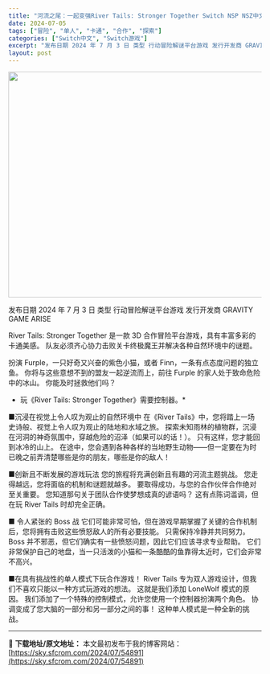 ```yaml
---
title: "河流之尾：一起变强River Tails: Stronger Together Switch NSP NSZ中文 3G"
date: 2024-07-05
tags: ["冒险", "单人", "卡通", "合作", "探索"]
categories: ["Switch中文", "Switch游戏"]
excerpt: "发布日期 2024 年 7 月 3 日 类型 行动冒险解谜平台游戏 发行开发商 GRAVITY GAME ARISE River Tails: Stronger Together 是一款 3D 合作冒险平台游戏，具有丰富多彩的卡通美感。 队友必须齐心协力击败关卡终极魔王并解决各种自然环境中的谜题。 &hellip;"
layout: post
---
```


<img class="size-full wp-image-54867 aligncenter" src="https://sky.sfcrom.com/wp-content/uploads/2024/07/2024070423554437.webp" alt="" width="800" height="449" />

发布日期 2024 年 7 月 3 日
类型 行动冒险解谜平台游戏
发行开发商 GRAVITY GAME ARISE

River Tails: Stronger Together 是一款 3D 合作冒险平台游戏，具有丰富多彩的卡通美感。
队友必须齐心协力击败关卡终极魔王并解决各种自然环境中的谜题。

扮演 Furple，一只好奇又兴奋的紫色小猫，或者 Finn，一条有点态度问题的独立鱼。
你将与这些意想不到的盟友一起逆流而上，前往 Furple 的家人处于致命危险中的冰山。
你能及时拯救他们吗？

* 玩《River Tails: Stronger Together》需要控制器。*

■沉浸在视觉上令人叹为观止的自然环境中
在《River Tails》中，您将踏上一场史诗般、视觉上令人叹为观止的陆地和水域之旅。
探索未知雨林的植物群，沉浸在河洞的神奇氛围中，穿越危险的沼泽（如果可以的话！）。
只有这样，您才能回到冰冷的山上。
在途中，您会遇到各种各样的当地野生动物——但一定要在为时已晚之前弄清楚哪些是你的朋友，哪些是你的敌人！

■创新且不断发展的游戏玩法
您的旅程将充满创新且有趣的河流主题挑战。
您走得越远，您将面临的机制和谜题就越多。
要取得成功，与您的合作伙伴合作绝对至关重要。
您知道那句关于团队合作使梦想成真的谚语吗？
这有点陈词滥调，但在玩 River Tails 时却完全正确。

■ 令人紧张的 Boss 战
它们可能非常可怕，但在游戏早期掌握了关键的合作机制后，您将拥有击败这些愤怒敌人的所有必要技能。
只需保持冷静并共同努力。Boss
并不邪恶，但它们确实有一些愤怒问题，因此它们应该寻求专业帮助。
它们非常保护自己的地盘，当一只活泼的小猫和一条酷酷的鱼靠得太近时，它们会非常不高兴。

■在具有挑战性的单人模式下玩合作游戏！
River Tails 专为双人游戏设计，但我们不喜欢只能以一种方式玩游戏的想法。
这就是我们添加 LoneWolf 模式的原因。
我们添加了一个特殊的控制模式，允许您使用一个控制器扮演两个角色。
协调变成了您大脑的一部分和另一部分之间的事！
这种单人模式是一种全新的挑战。

---
📖 **下载地址/原文地址：** 本文最初发布于我的博客网站：[https://sky.sfcrom.com/2024/07/54891](https://sky.sfcrom.com/2024/07/54891)
